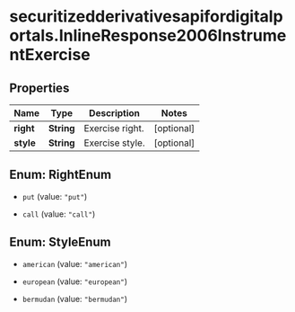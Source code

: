 # securitizedderivativesapifordigitalportals.InlineResponse2006InstrumentExercise

## Properties

Name | Type | Description | Notes
------------ | ------------- | ------------- | -------------
**right** | **String** | Exercise right. | [optional] 
**style** | **String** | Exercise style. | [optional] 



## Enum: RightEnum


* `put` (value: `"put"`)

* `call` (value: `"call"`)





## Enum: StyleEnum


* `american` (value: `"american"`)

* `european` (value: `"european"`)

* `bermudan` (value: `"bermudan"`)




